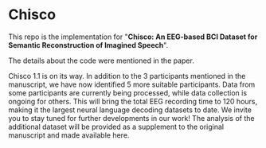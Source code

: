 # Chisco 
This repo is the implementation for "**Chisco: An EEG-based BCI Dataset for Semantic Reconstruction of Imagined Speech**".

The details about the code were mentioned in the paper. 

Chisco 1.1 is on its way. In addition to the 3 participants mentioned in the manuscript, we have now identified 5 more suitable participants. Data from some participants are currently being processed, while data collection is ongoing for others. This will bring the total EEG recording time to 120 hours, making it the largest neural language decoding datasets to date. We invite you to stay tuned for further developments in our work! The analysis of the additional dataset will be provided as a supplement to the original manuscript and made available here.


